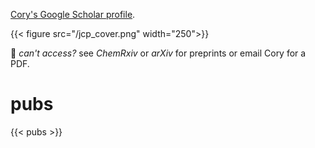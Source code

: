
[Cory's Google Scholar profile](https://scholar.google.com/citations?hl=en&user=eoR8MNMAAAAJ&view_op=list_works&sortby=pubdate).

{{< figure src="/jcp_cover.png" width="250">}}

:eyes: *can't access?* see *ChemRxiv* or *arXiv* for preprints or email Cory for a PDF.

# pubs

{{< pubs >}}
